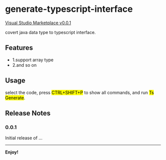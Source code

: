 # generate-typescript-interface

[Visual Studio Marketplace v0.0.1](https://marketplace.visualstudio.com/items?itemName=liyan1105.generatetypescriptinterface)

covert java data type to typescript interface.

## Features

- 1.support array type
- 2.and so on

## Usage

select the code, press <mark>CTRL+SHIFT+P</mark> to show all commands, and run <mark>Ts Generate</mark>.

## Release Notes

### 0.0.1

Initial release of ...

---

**Enjoy!**
